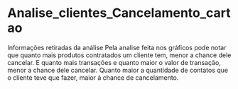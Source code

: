 # Analise_clientes_Cancelamento_cartao
Informações retiradas da análise Pela analise feita nos gráficos pode notar que quanto mais produtos contratados um cliente tem, menor a chance dele cancelar. E quanto mais transações e quanto maior o valor de transação, menor a chance dele cancelar. Quanto maior a quantidade de contatos que o cliente teve que fazer, maior á chance de cancelamento.
